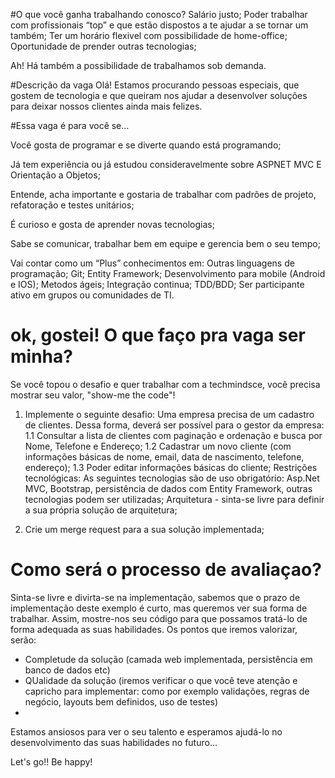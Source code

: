 #O que você ganha trabalhando conosco?
Salário justo;
Poder trabalhar com profissionais “top” e que estão dispostos a te ajudar a se tornar um também;
Ter um horário flexivel com possibilidade de home-office;
Oportunidade de prender outras tecnologias;

Ah! Há também a possibilidade de trabalhamos sob demanda.

#Descrição da vaga
Olá! Estamos procurando pessoas especiais, que gostem de tecnologia e que queiram nos ajudar a desenvolver soluções para deixar nossos clientes ainda mais felizes.


#Essa vaga é para você se…

Você gosta de programar e se diverte quando está programando;

Já tem experiência ou já estudou consideravelmente sobre ASPNET MVC E Orientação a Objetos;

Entende, acha importante e gostaria de trabalhar com padrões de projeto, refatoração e testes unitários;

É curioso e gosta de aprender novas tecnologias;

Sabe se comunicar, trabalhar bem em equipe e gerencia bem o seu tempo;

Vai contar como um “Plus” conhecimentos em:
Outras linguagens de programação;
Git;
Entity Framework;
Desenvolvimento para mobile (Android e IOS);
Metodos ágeis;
Integração continua;
TDD/BDD;
Ser participante ativo em grupos ou comunidades de TI.

# ok, gostei! O que faço pra vaga ser minha?
Se você topou o desafio e quer trabalhar com a techmindsce, você precisa mostrar seu valor, "show-me the code"!
1. Implemente o seguinte desafio:
  Uma empresa precisa de um cadastro de clientes. Dessa forma, deverá ser possível para o gestor da empresa:
  1.1 Consultar a lista de clientes com paginação e ordenação e busca por Nome, Telefone e Endereço;
  1.2 Cadastrar um novo cliente (com informações básicas de nome, email, data de nascimento, telefone, endereço);
  1.3 Poder editar informações básicas do cliente;
Restrições tecnológicas: As seguintes tecnologias são de uso obrigatório: Asp.Net MVC, Bootstrap, persistência de dados com Entity Framework, outras tecnologias podem ser utilizadas;
Arquitetura - sinta-se livre para definir a sua própria solução de arquitetura;

2. Crie um merge request para a sua solução implementada;

# Como será o processo de avaliaçao?
Sinta-se livre e divirta-se na implementação, sabemos que o prazo de implementação deste exemplo é curto, mas queremos ver sua forma de trabalhar. Assim, mostre-nos seu código para que possamos tratá-lo de forma adequada as suas habilidades. 
Os pontos que iremos valorizar, serão:
- Completude da solução (camada web implementada, persistência em banco de dados etc)
- QUalidade da solução (iremos verificar o que você teve atenção e capricho para implementar: como por exemplo validações, regras de negócio, layouts bem definidos, uso de testes)
- 

Estamos ansiosos para ver o seu talento e esperamos ajudá-lo no desenvolvimento das suas habilidades no futuro...

Let's go!! Be happy!
